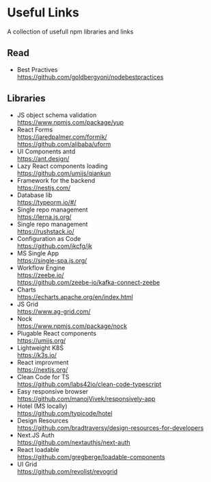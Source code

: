 # Useful Links

A collection of usefull npm libraries and links

## Read
* Best Practives <br>
https://github.com/goldbergyoni/nodebestpractices

## Libraries

* JS object schema validation <br>
https://www.npmjs.com/package/yup
* React Forms <br>
https://jaredpalmer.com/formik/ <br>
https://github.com/alibaba/uform
* UI Components antd <br>
https://ant.design/
* Lazy React components loading <br>
https://github.com/umijs/qiankun
* Framework for the backend <br>
https://nestjs.com/
* Database lib <br>
https://typeorm.io/#/
* Single repo management <br>
https://lerna.js.org/
* Single repo management <br>
https://rushstack.io/
* Configuration as Code <br>
https://github.com/jkcfg/jk
* MS Single App <br>
https://single-spa.js.org/
* Workflow Engine <br>
https://zeebe.io/ <br>
https://github.com/zeebe-io/kafka-connect-zeebe
* Charts <br>
https://echarts.apache.org/en/index.html
* JS Grid <br>
https://www.ag-grid.com/
* Nock <br>
https://www.npmjs.com/package/nock
* Plugable React components <br>
https://umijs.org/
* Lightweight K8S <br>
https://k3s.io/
* React improvment <br>
https://nextjs.org/
* Clean Code for TS <br>
https://github.com/labs42io/clean-code-typescript
* Easy responsive browser <br>
https://github.com/manojVivek/responsively-app
* Hotel (MS locally) <br>
https://github.com/typicode/hotel
* Design Resources <br>
https://github.com/bradtraversy/design-resources-for-developers
* Next.JS Auth <br>
https://github.com/nextauthjs/next-auth
* React loadable <br>
https://github.com/gregberge/loadable-components
* UI Grid <br>
https://github.com/revolist/revogrid
